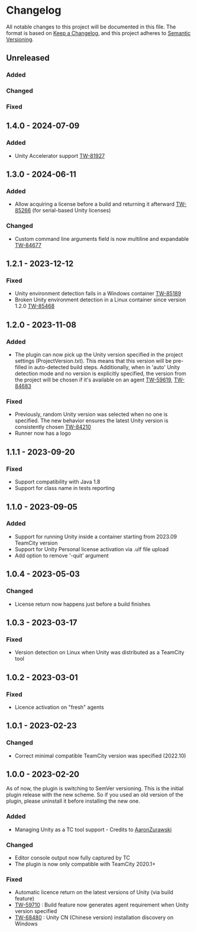 # Changelog

All notable changes to this project will be documented in this file.
The format is based on [Keep a Changelog](https://keepachangelog.com/en/1.0.0/),
and this project adheres to [Semantic Versioning](https://semver.org/spec/v2.0.0.html).

## Unreleased

### Added

### Changed

### Fixed

## 1.4.0 - 2024-07-09

### Added

- Unity Accelerator support [TW-81927](https://youtrack.jetbrains.com/issue/TW-81927/Unity-plugin-add-support-for-Accelerator-cache-server-build-feature)

## 1.3.0 - 2024-06-11

### Added

- Allow acquiring a license before a build and returning it afterward [TW-85266](https://youtrack.jetbrains.com/issue/TW-85266) (for serial-based Unity licenses)

### Changed

- Custom command line arguments field is now multiline and expandable [TW-84677](https://youtrack.jetbrains.com/issue/TW-84677)

## 1.2.1 - 2023-12-12

### Fixed

- Unity environment detection fails in a Windows container [TW-85189](https://youtrack.jetbrains.com/issue/TW-85189)
- Broken Unity environment detection in a Linux container since version 1.2.0 [TW-85468](https://youtrack.jetbrains.com/issue/TW-85468/Unity-Plugin-package-1.2.0-is-broken-because-it-was-built-on-Windows)

## 1.2.0 - 2023-11-08

### Added

- The plugin can now pick up the Unity version specified in the project settings (ProjectVersion.txt). 
This means that this version will be pre-filled in auto-detected build steps. Additionally, when in 'auto' 
Unity detection mode and no version is explicitly specified, the version from the project will be chosen if it's available on an agent
[TW-59619](https://youtrack.jetbrains.com/issue/TW-59619/Unity-Plugin-set-Unity-Version-from-ProjectVersion-file-for-auto-detected-build-step), [TW-84683](https://youtrack.jetbrains.com/issue/TW-84683/Unity-Plugin-use-Unity-version-from-a-project-in-auto-detection-mode-when-no-version-is-specified)

### Fixed

- Previously, random Unity version was selected when no one is specified. 
The new behavior ensures the latest Unity version is consistently chosen [TW-84210](https://youtrack.jetbrains.com/issue/TW-84210/Unity-plugin-random-Unity-version-is-selected-when-no-one-is-specified)
- Runner now has a logo

## 1.1.1 - 2023-09-20

### Fixed

- Support compatibility with Java 1.8
- Support for class name in tests reporting

## 1.1.0 - 2023-09-05

### Added

- Support for running Unity inside a container starting from 2023.09 TeamCity version
- Support for Unity Personal license activation via .ulf file upload
- Add option to remove '-quit' argument

## 1.0.4 - 2023-05-03

### Changed

- License return now happens just before a build finishes

## 1.0.3 - 2023-03-17

### Fixed

- Version detection on Linux when Unity was distributed as a TeamCity tool

## 1.0.2 - 2023-03-01

### Fixed

- Licence activation on "fresh" agents

## 1.0.1 - 2023-02-23

### Changed

- Correct minimal compatible TeamCity version was specified (2022.10)

## 1.0.0 - 2023-02-20

As of now, the plugin is switching to SemVer versioning. This is the initial plugin release with the new scheme.
So if you used an old version of the plugin, please uninstall it before installing the new one.

### Added

- Managing Unity as a TC tool support - Credits to [AaronZurawski](https://github.com/AaronZurawski)

### Changed

- Editor console output now fully captured by TC
- The plugin is now only compatible with TeamCity 2020.1+

### Fixed

- Automatic licence return on the latest versions of Unity (via build feature)
- [TW-59710](https://youtrack.jetbrains.com/issue/TW-59710/Unity-build-feature-setting-Unity-version-doesnt-generate-an-agent-requirement) 
\: Build feature now generates agent requirement when Unity version specified
- [TW-68480](https://youtrack.jetbrains.com/issue/TW-68480/Unity-plugin-Unity-not-detected-with-no-apparent-reason-why)
\: Unity CN (Chinese version) installation discovery on Windows
